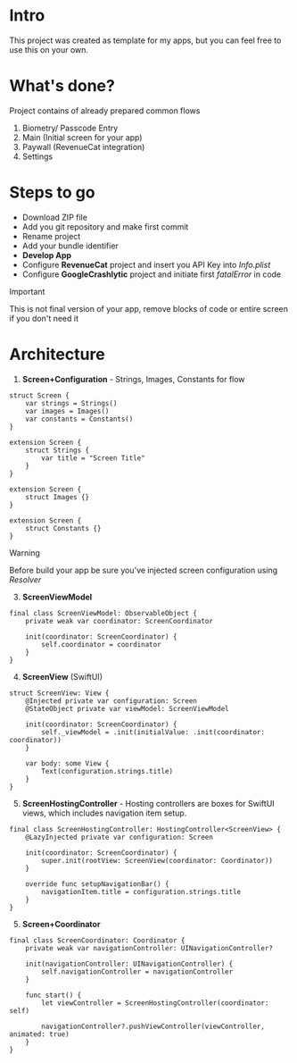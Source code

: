 
# Intro
This project was created as template for my apps, but you can feel free to use this on your own.
# What's done?
Project contains of already prepared common flows
1. Biometry/ Passcode Entry
2. Main (Initial screen for your app)
3. Paywall (RevenueCat integration)
4. Settings
# Steps to go
- Download ZIP file
- Add you git repository and make first commit
- Rename project
- Add your bundle identifier
- **Develop App**
- Configure **RevenueCat** project and insert you API Key into *Info.plist*
- Configure **GoogleCrashlytic** project and initiate first *fatalError* in code

> [!IMPORTANT]
> This is not final version of your app, remove blocks of code or entire screen if you don't need it

# Architecture
1. **Screen+Configuration** - Strings, Images, Constants for flow
```
struct Screen {
    var strings = Strings()
    var images = Images()
    var constants = Constants()
}

extension Screen {
    struct Strings {
        var title = "Screen Title"
    }
}

extension Screen {
    struct Images {}
}

extension Screen {
    struct Constants {}
}
```
> [!WARNING]
> Before build your app be sure you've injected screen configuration using *Resolver*
3. **ScreenViewModel**
```
final class ScreenViewModel: ObservableObject {
    private weak var coordinator: ScreenCoordinator

    init(coordinator: ScreenCoordinator) {
        self.coordinator = coordinator
    }
}
```
4. **ScreenView** (SwiftUI)
```
struct ScreenView: View {
    @Injected private var configuration: Screen
    @StateObject private var viewModel: ScreenViewModel

    init(coordinator: ScreenCoordinator) {
        self._viewModel = .init(initialValue: .init(coordinator: coordinator))
    }

    var body: some View {
        Text(configuration.strings.title)
    }
}
```
5. **ScreenHostingController** - Hosting controllers are boxes for SwiftUI views, which includes navigation item setup.
```
final class ScreenHostingController: HostingController<ScreenView> {
    @LazyInjected private var configuration: Screen

    init(coordinator: ScreenCoordinator) {
        super.init(rootView: ScreenView(coordinator: Coordinator))
    }

    override func setupNavigationBar() {
        navigationItem.title = configuration.strings.title
    }
}
```
5. **Screen+Coordinator**
```
final class ScreenCoordinator: Coordinator {
    private weak var navigationController: UINavigationController?

    init(navigationController: UINavigationController) {
        self.navigationController = navigationController
    }

    func start() {
        let viewController = ScreenHostingController(coordinator: self)

        navigationController?.pushViewController(viewController, animated: true)
    }
}
```
